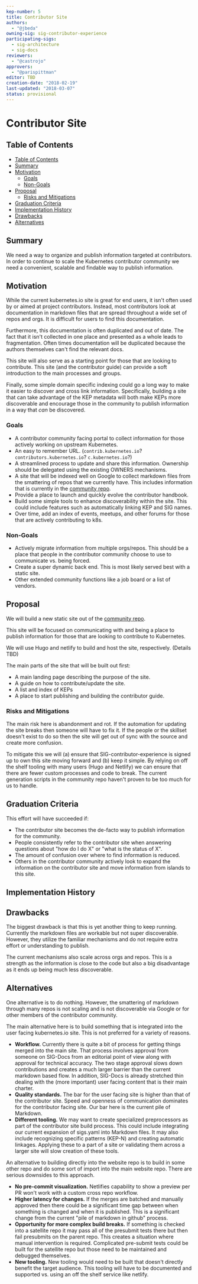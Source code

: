 ```yaml
---
kep-number: 5
title: Contributor Site
authors:
  - "@jbeda"
owning-sig: sig-contributor-experience
participating-sigs:
  - sig-architecture
  - sig-docs
reviewers:
  - "@castrojo"
approvers:
  - "@parispittman"
editor: TBD
creation-date: "2018-02-19"
last-updated: "2018-03-07"
status: provisional
---
```


# Contributor Site

## Table of Contents

* [Table of Contents](#table-of-contents)
* [Summary](#summary)
* [Motivation](#motivation)
    * [Goals](#goals)
    * [Non-Goals](#non-goals)
* [Proposal](#proposal)
    * [Risks and Mitigations](#risks-and-mitigations)
* [Graduation Criteria](#graduation-criteria)
* [Implementation History](#implementation-history)
* [Drawbacks](#drawbacks)
* [Alternatives](#alternatives)

## Summary

We need a way to organize and publish information targeted at contributors.
In order to continue to scale the Kubernetes contributor community we need a convenient, scalable and findable way to publish information.

## Motivation

While the current kubernetes.io site is great for end users, it isn't often used by or aimed at project contributors.
Instead, most contributors look at documentation in markdown files that are spread throughout a wide set of repos and orgs.
It is difficult for users to find this documentation.

Furthermore, this documentation is often duplicated and out of date.
The fact that it isn't collected in one place and presented as a whole leads to fragmentation.
Often times documentation will be duplicated because the authors themselves can't find the relevant docs.

This site will also serve as a starting point for those that are looking to contribute.
This site (and the contributor guide) can provide a soft introduction to the main processes and groups.


Finally, some simple domain specific indexing could go a long way to make it easier to discover and cross link information.
Specifically, building a site that can take advantage of the KEP metadata will both make KEPs more discoverable and encourage those in the community to publish information in a way that *can* be discovered.

### Goals

* A contributor community facing portal to collect information for those actively working on upstream Kubernetes.
* An easy to remember URL. (`contrib.kubernetes.io`? `contributors.kubernetes.io`? `c.kubernetes.io`?)
* A streamlined process to update and share this information.
  Ownership should be delegated using the existing OWNERS mechanisms.
* A site that will be indexed well on Google to collect markdown files from the smattering of repos that we currently have.
  This includes information that is currently in the [community repo](https://github.com/kubernetes/community).
* Provide a place to launch and quickly evolve the contributor handbook.
* Build some simple tools to enhance discoverability within the site.
  This could include features such as automatically linking KEP and SIG names.
* Over time, add an index of events, meetups, and other forums for those that are actively contributing to k8s.

### Non-Goals

* Actively migrate information from multiple orgs/repos.
  This should be a place that people in the contributor community choose to use to communicate vs. being forced.
* Create a super dynamic back end.  This is most likely served best with a static site.
* Other extended community functions like a job board or a list of vendors.

## Proposal

We will build a new static site out of the [community repo](https://github.com/kubernetes/community).

This site will be focused on communicating with and being a place to publish information for those that are looking to contribute to Kubernetes.

We will use Hugo and netlify to build and host the site, respectively. (Details TBD)

The main parts of the site that will be built out first:
* A main landing page describing the purpose of the site.
* A guide on how to contribute/update the site.
* A list and index of KEPs
* A place to start publishing and building the contributor guide.

### Risks and Mitigations

The main risk here is abandonment and rot.
If the automation for updating the site breaks then someone will have to fix it.
If the people or the skillset doesn't exist to do so then the site will get out of sync with the source and create more confusion.

To mitigate this we will (a) ensure that SIG-contributor-experience is signed up to own this site moving forward and (b) keep it simple.
By relying on off the shelf tooling with many users (Hugo and Netlify) we can ensure that there are fewer custom processes and code to break.
The current generation scripts in the community repo haven't proven to be too much for us to handle.

## Graduation Criteria

This effort will have succeeded if:

* The contributor site becomes the de-facto way to publish information for the community.
* People consistently refer to the contributor site when answering questions about "how do I do X" or "what is the status of X".
* The amount of confusion over where to find information is reduced.
* Others in the contributor community actively look to expand the information on the contributor site and move information from islands to this site.

## Implementation History

## Drawbacks

The biggest drawback is that this is yet another thing to keep running.
Currently the markdown files are workable but not super discoverable.
However, they utilize the familiar mechanisms and do not require extra effort or understanding to publish.

The current mechanisms also scale across orgs and repos.
This is a strength as the information is close to the code but also a big disadvantage as it ends up being much less discoverable.

## Alternatives

One alternative is to do nothing.
However, the smattering of markdown through many repos is not scaling and is not discoverable via Google or for other members of the contributor community.

The main alternative here is to build something that is integrated into the user facing kubernetes.io site.
This is not preferred for a variety of reasons.

* **Workflow.** Currently there is quite a bit of process for getting things merged into the main site.
  That process involves approval from someone on SIG-Docs from an editorial point of view along with approval for technical accuracy.
  The two stage approval slows down contributions and creates a much larger barrier than the current markdown based flow.
  In addition, SIG-Docs is already stretched thin dealing with the (more important) user facing content that is their main charter.
* **Quality standards.** The bar for the user facing site is higher than that of the contributor site.
  Speed and openness of communication dominates for the contributor facing site.
  Our bar here is the current pile of Markdown.
* **Different tooling.** We may want to create specialized preprocessors as part of the contributor site build process.
  This could include integrating our current expansion of sigs.yaml into Markdown files.
  It may also include recognizing specific patterns (KEP-N) and creating automatic linkages.
  Applying these to a part of a site or validating them across a larger site will slow creation of these tools.

An alternative to building directly into the website repo is to build in some other repo and do some sort of import into the main website repo.
There are serious downsides to this approach.

* **No pre-commit visualization.** Netlifies capability to show a preview per PR won't work with a custom cross repo workflow.
* **Higher latency for changes.** If the merges are batched and manually approved then there could be a significant time gap between when something is changed and when it is published.
  This is a significant change from the current "pile of markdown in github" process.
* **Opportunity for more complex build breaks.** If something is checked into a satellite repo it may pass all of the presubmit tests there but then fail presubmits on the parent repo.
  This creates a situation where manual intervention is required.
  Complicated pre-submit tests could be built for the satellite repo but those need to be maintained and debugged themselves.
* **New tooling.** New tooling would need to be built that doesn't directly benefit the target audience.
  This tooling will have to be documented and supported vs. using an off the shelf service like netlify.


